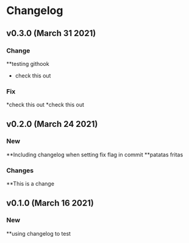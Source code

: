 # Changelog

## v0.3.0 (March 31 2021)

### Change

**testing githook
* check this out
### Fix

*check this out
*check this out


## v0.2.0 (March 24 2021)

### New

**Including changelog when setting fix flag in commit
**patatas fritas

### Changes

**This is a change


## v0.1.0 (March 16 2021)

### New

**using changelog to test


